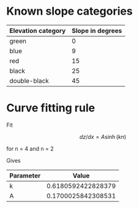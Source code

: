 # Known slope categories

Elevation category | Slope in degrees
-------------------|-----------------
green              | 0
blue               | 9
red                | 15
black              | 25
double-black       | 45

# Curve fitting rule

Fit

$$
dz/dx = A\sinh(k n)
$$

for n = 4 and n = 2



Gives

Parameter | Value
----------|----------------
k         | 0.6180592422828379
A         | 0.1700025842308531
